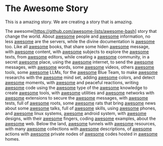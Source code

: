 # The Awesome Story

This is a amazing story. We are creating a story that is amazing. 

The awesome[https://github.com/awesome-lists/awesome-bash] story that change the world. About [awesome](https://github.com/pingcap/awesome-database-learning) people and [awesome](https://github.com/infoslack/awesome-web-hacking) information, no less [awesome](https://github.com/anaibol/awesome-serverless) are the servers, while the divine documentation is [awesome](https://github.com/Kristories/awesome-guidelines) too. Like all [awesome](https://github.com/sobolevn/awesome-cryptography) books, that share some hiden [awesome](https://github.com/onlurking/awesome-infosec) message, with [awesome](https://github.com/enescingoz/awesome-n8n-templates) content, with [awesome](https://github.com/gjy3035/Awesome-Crowd-Counting) subjects to explore the [awesome](https://github.com/devanshbatham/Awesome-Bugbounty-Writeups) texts, from [awesome](https://github.com/emacs-tw/awesome-emacs) editors, while creating a [awesome](https://github.com/jakejarvis/awesome-shodan-queries) community, in a secret [awesome](https://github.com/cugu/awesome-forensics) place, using the [awesome](https://github.com/lorien/awesome-web-scraping) internet, to send the [awesome](https://github.com/Kikobeats/awesome-api) messages, with [awesome](https://github.com/alphaSeclab/awesome-reverse-engineering) words, some [awesome](https://github.com/JoseDeFreitas/awesome-youtubers) videos, others [awesome](https://github.com/vavkamil/awesome-bugbounty-tools) tools, some [awesome](https://github.com/tensorchord/Awesome-LLMOps) LLMs, for the [awesome](https://github.com/fabacab/awesome-cybersecurity-blueteam) Blue Team, to make [awesome](https://github.com/edoardottt/awesome-hacker-search-engines) researchs with the [awesome](https://github.com/Lissy93/awesome-privacy) mind set, adding [awesome](https://github.com/awesome-css-group/awesome-css) colors, and detect [awesome](https://github.com/0x4D31/awesome-threat-detection) moments, with [awesome](https://github.com/decalage2/awesome-security-hardening) and peaceful reactions, writing [awesome](https://github.com/bnb/awesome-developer-streams) code using the [awesome](https://github.com/dzharii/awesome-typescript) type of the [awesome](https://github.com/matter-labs/awesome-zero-knowledge-proofs) knowledge to create [awesome](https://github.com/caesar0301/awesome-pcaptools) tools, with [awesome](https://github.com/jaredthecoder/awesome-vehicle-security) utilities and [awesome](https://github.com/briatte/awesome-network-analysis) networks with [awesome](https://github.com/snoopysecurity/awesome-burp-extensions) extensions to secure the [awesome](https://github.com/arainho/awesome-api-security) messages, with [awesome](https://github.com/yosriady/awesome-api-devtools) tests, full of [awesome](https://github.com/milabs/awesome-linux-rootkits) roots, some [awesome](https://github.com/alphaSeclab/awesome-rat) rats that bring [awesome](https://github.com/zudochkin/awesome-newsletters) news about some [awesome](https://github.com/PaulSec/awesome-sec-talks) talks, full of [awesome](https://github.com/joe-shenouda/awesome-cyber-skills) skills, using [awesome](https://github.com/W00t3k/Awesome-Cellular-Hacking) phones, and [awesome](https://github.com/agarrharr/awesome-cli-apps) linux systems, [awesome](https://github.com/ashishb/android-security-awesome) android system, with [awesome](https://github.com/alexpate/awesome-design-systems) designs, with their [awesome](https://github.com/0xInfection/Awesome-WAF) fingers, coding [awesome](https://github.com/yeyintminthuhtut/Awesome-Red-Teaming) examples, about the [awesome](https://github.com/qazbnm456/awesome-web-security) web. Below the land, [awesome](https://github.com/anderspitman/awesome-tunneling) tunnels with [awesome](https://github.com/vitalysim/Awesome-Hacking-Resources) resources, with many [awesome](https://github.com/HynekPetrak/javascript-malware-collection) collections with [awesome](https://github.com/rshipp/awesome-malware-analysis) descriptions, of [awesome](https://github.com/actions/javascript-action) actions with [awesome](https://github.com/sindresorhus/privacy-policy) private nodes of [awesome](https://github.com/sindresorhus/awesome-nodejs) codes hosted in [awesome](https://github.com/awesome-selfhosted/awesome-selfhosted) homes. 
